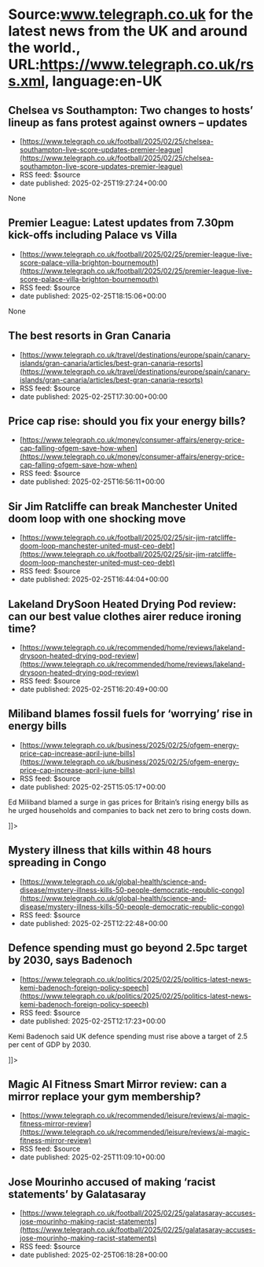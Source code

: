 # Source:www.telegraph.co.uk for the latest news from the UK and around the world., URL:https://www.telegraph.co.uk/rss.xml, language:en-UK

## Chelsea vs Southampton: Two changes to hosts’ lineup as fans protest against owners – updates
 - [https://www.telegraph.co.uk/football/2025/02/25/chelsea-southampton-live-score-updates-premier-league](https://www.telegraph.co.uk/football/2025/02/25/chelsea-southampton-live-score-updates-premier-league)
 - RSS feed: $source
 - date published: 2025-02-25T19:27:24+00:00

None

## Premier League: Latest updates from 7.30pm kick-offs including Palace vs Villa
 - [https://www.telegraph.co.uk/football/2025/02/25/premier-league-live-score-palace-villa-brighton-bournemouth](https://www.telegraph.co.uk/football/2025/02/25/premier-league-live-score-palace-villa-brighton-bournemouth)
 - RSS feed: $source
 - date published: 2025-02-25T18:15:06+00:00

None

## The best resorts in Gran Canaria
 - [https://www.telegraph.co.uk/travel/destinations/europe/spain/canary-islands/gran-canaria/articles/best-gran-canaria-resorts](https://www.telegraph.co.uk/travel/destinations/europe/spain/canary-islands/gran-canaria/articles/best-gran-canaria-resorts)
 - RSS feed: $source
 - date published: 2025-02-25T17:30:00+00:00

<![CDATA[Well-thought-out places to stay, from sleek adults-only retreats to all-singing, all-dancing hotels just right for families]]>

## Price cap rise: should you fix your energy bills?
 - [https://www.telegraph.co.uk/money/consumer-affairs/energy-price-cap-falling-ofgem-save-how-when](https://www.telegraph.co.uk/money/consumer-affairs/energy-price-cap-falling-ofgem-save-how-when)
 - RSS feed: $source
 - date published: 2025-02-25T16:56:11+00:00

<![CDATA[As the energy price cap rises again, Telegraph Money tells you all you need to know]]>

## Sir Jim Ratcliffe can break Manchester United doom loop with one shocking move
 - [https://www.telegraph.co.uk/football/2025/02/25/sir-jim-ratcliffe-doom-loop-manchester-united-must-ceo-debt](https://www.telegraph.co.uk/football/2025/02/25/sir-jim-ratcliffe-doom-loop-manchester-united-must-ceo-debt)
 - RSS feed: $source
 - date published: 2025-02-25T16:44:04+00:00

<![CDATA[Price rises and job cuts have soured the atmosphere for relatively meagre savings but there is a chance to transform the mood]]>

## Lakeland DrySoon Heated Drying Pod review: can our best value clothes airer reduce ironing time?
 - [https://www.telegraph.co.uk/recommended/home/reviews/lakeland-drysoon-heated-drying-pod-review](https://www.telegraph.co.uk/recommended/home/reviews/lakeland-drysoon-heated-drying-pod-review)
 - RSS feed: $source
 - date published: 2025-02-25T16:20:49+00:00

<![CDATA[This pod circulates hot air around clothes for speedy and effective drying, we put it to the test on a family laundry load]]>

## Miliband blames fossil fuels for ‘worrying’ rise in energy bills
 - [https://www.telegraph.co.uk/business/2025/02/25/ofgem-energy-price-cap-increase-april-june-bills](https://www.telegraph.co.uk/business/2025/02/25/ofgem-energy-price-cap-increase-april-june-bills)
 - RSS feed: $source
 - date published: 2025-02-25T15:05:17+00:00

<![CDATA[<p>Ed Miliband blamed a surge in gas prices for Britain’s rising energy bills as he urged households and companies to back net zero to bring costs down.</p>]]>

## Mystery illness that kills within 48 hours spreading in Congo
 - [https://www.telegraph.co.uk/global-health/science-and-disease/mystery-illness-kills-50-people-democratic-republic-congo](https://www.telegraph.co.uk/global-health/science-and-disease/mystery-illness-kills-50-people-democratic-republic-congo)
 - RSS feed: $source
 - date published: 2025-02-25T12:22:48+00:00

<![CDATA[At least 50 fatalities reported after three children ate a bat and quickly died following haemorrhagic fever symptoms]]>

## Defence spending must go beyond 2.5pc target by 2030, says Badenoch
 - [https://www.telegraph.co.uk/politics/2025/02/25/politics-latest-news-kemi-badenoch-foreign-policy-speech](https://www.telegraph.co.uk/politics/2025/02/25/politics-latest-news-kemi-badenoch-foreign-policy-speech)
 - RSS feed: $source
 - date published: 2025-02-25T12:17:23+00:00

<![CDATA[<p>Kemi Badenoch said UK defence spending must rise above a target of 2.5 per cent of GDP by 2030.&nbsp;</p>]]>

## Magic AI Fitness Smart Mirror review: can a mirror replace your gym membership?
 - [https://www.telegraph.co.uk/recommended/leisure/reviews/ai-magic-fitness-mirror-review](https://www.telegraph.co.uk/recommended/leisure/reviews/ai-magic-fitness-mirror-review)
 - RSS feed: $source
 - date published: 2025-02-25T11:09:10+00:00

<![CDATA[I swapped the gym for this smart AI fitness mirror for one month, to see if it was better than a personal trainer]]>

## Jose Mourinho accused of making ‘racist statements’ by Galatasaray
 - [https://www.telegraph.co.uk/football/2025/02/25/galatasaray-accuses-jose-mourinho-making-racist-statements](https://www.telegraph.co.uk/football/2025/02/25/galatasaray-accuses-jose-mourinho-making-racist-statements)
 - RSS feed: $source
 - date published: 2025-02-25T06:18:28+00:00

<![CDATA[It was unclear which comments Galatasaray were referring to, but Mourinho said the home side&rsquo;s bench had been &lsquo;jumping like monkeys&rsquo;]]>

